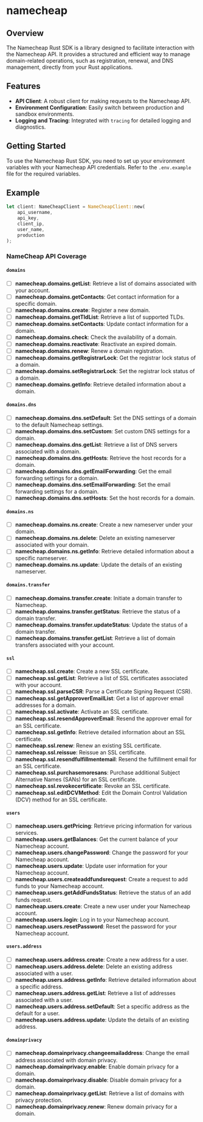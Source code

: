 # namecheap

## Overview

The Namecheap Rust SDK is a library designed to facilitate interaction with the Namecheap API. It provides a structured and efficient way to manage domain-related operations, such as registration, renewal, and DNS management, directly from your Rust applications.

## Features

- **API Client**: A robust client for making requests to the Namecheap API.
- **Environment Configuration**: Easily switch between production and sandbox environments.
- **Logging and Tracing**: Integrated with `tracing` for detailed logging and diagnostics.

## Getting Started

To use the Namecheap Rust SDK, you need to set up your environment variables with your Namecheap API credentials. Refer to the `.env.example` file for the required variables.

## Example

```rust
let client: NameCheapClient = NameCheapClient::new(
    api_username,
    api_key,
    client_ip,
    user_name,
    production
);
```

### NameCheap API Coverage

#### `domains`
- [ ] **namecheap.domains.getList**: Retrieve a list of domains associated with your account.
- [ ] **namecheap.domains.getContacts**: Get contact information for a specific domain.
- [ ] **namecheap.domains.create**: Register a new domain.
- [ ] **namecheap.domains.getTldList**: Retrieve a list of supported TLDs.
- [ ] **namecheap.domains.setContacts**: Update contact information for a domain.
- [ ] **namecheap.domains.check**: Check the availability of a domain.
- [ ] **namecheap.domains.reactivate**: Reactivate an expired domain.
- [ ] **namecheap.domains.renew**: Renew a domain registration.
- [ ] **namecheap.domains.getRegistrarLock**: Get the registrar lock status of a domain.
- [ ] **namecheap.domains.setRegistrarLock**: Set the registrar lock status of a domain.
- [ ] **namecheap.domains.getInfo**: Retrieve detailed information about a domain.

#### `domains.dns`
- [ ] **namecheap.domains.dns.setDefault**: Set the DNS settings of a domain to the default Namecheap settings.
- [ ] **namecheap.domains.dns.setCustom**: Set custom DNS settings for a domain.
- [ ] **namecheap.domains.dns.getList**: Retrieve a list of DNS servers associated with a domain.
- [ ] **namecheap.domains.dns.getHosts**: Retrieve the host records for a domain.
- [ ] **namecheap.domains.dns.getEmailForwarding**: Get the email forwarding settings for a domain.
- [ ] **namecheap.domains.dns.setEmailForwarding**: Set the email forwarding settings for a domain.
- [ ] **namecheap.domains.dns.setHosts**: Set the host records for a domain.

#### `domains.ns`
- [ ] **namecheap.domains.ns.create**: Create a new nameserver under your domain.
- [ ] **namecheap.domains.ns.delete**: Delete an existing nameserver associated with your domain.
- [ ] **namecheap.domains.ns.getInfo**: Retrieve detailed information about a specific nameserver.
- [ ] **namecheap.domains.ns.update**: Update the details of an existing nameserver.

#### `domains.transfer`
- [ ] **namecheap.domains.transfer.create**: Initiate a domain transfer to Namecheap.
- [ ] **namecheap.domains.transfer.getStatus**: Retrieve the status of a domain transfer.
- [ ] **namecheap.domains.transfer.updateStatus**: Update the status of a domain transfer.
- [ ] **namecheap.domains.transfer.getList**: Retrieve a list of domain transfers associated with your account.

#### `ssl`
- [ ] **namecheap.ssl.create**: Create a new SSL certificate.
- [ ] **namecheap.ssl.getList**: Retrieve a list of SSL certificates associated with your account.
- [ ] **namecheap.ssl.parseCSR**: Parse a Certificate Signing Request (CSR).
- [ ] **namecheap.ssl.getApproverEmailList**: Get a list of approver email addresses for a domain.
- [ ] **namecheap.ssl.activate**: Activate an SSL certificate.
- [ ] **namecheap.ssl.resendApproverEmail**: Resend the approver email for an SSL certificate.
- [ ] **namecheap.ssl.getInfo**: Retrieve detailed information about an SSL certificate.
- [ ] **namecheap.ssl.renew**: Renew an existing SSL certificate.
- [ ] **namecheap.ssl.reissue**: Reissue an SSL certificate.
- [ ] **namecheap.ssl.resendfulfillmentemail**: Resend the fulfillment email for an SSL certificate.
- [ ] **namecheap.ssl.purchasemoresans**: Purchase additional Subject Alternative Names (SANs) for an SSL certificate.
- [ ] **namecheap.ssl.revokecertificate**: Revoke an SSL certificate.
- [ ] **namecheap.ssl.editDCVMethod**: Edit the Domain Control Validation (DCV) method for an SSL certificate.

#### `users`
- [ ] **namecheap.users.getPricing**: Retrieve pricing information for various services.
- [ ] **namecheap.users.getBalances**: Get the current balance of your Namecheap account.
- [ ] **namecheap.users.changePassword**: Change the password for your Namecheap account.
- [ ] **namecheap.users.update**: Update user information for your Namecheap account.
- [ ] **namecheap.users.createaddfundsrequest**: Create a request to add funds to your Namecheap account.
- [ ] **namecheap.users.getAddFundsStatus**: Retrieve the status of an add funds request.
- [ ] **namecheap.users.create**: Create a new user under your Namecheap account.
- [ ] **namecheap.users.login**: Log in to your Namecheap account.
- [ ] **namecheap.users.resetPassword**: Reset the password for your Namecheap account.

#### `users.address`
- [ ] **namecheap.users.address.create**: Create a new address for a user.
- [ ] **namecheap.users.address.delete**: Delete an existing address associated with a user.
- [ ] **namecheap.users.address.getInfo**: Retrieve detailed information about a specific address.
- [ ] **namecheap.users.address.getList**: Retrieve a list of addresses associated with a user.
- [ ] **namecheap.users.address.setDefault**: Set a specific address as the default for a user.
- [ ] **namecheap.users.address.update**: Update the details of an existing address.

#### `domainprivacy`
- [ ] **namecheap.domainprivacy.changeemailaddress**: Change the email address associated with domain privacy.
- [ ] **namecheap.domainprivacy.enable**: Enable domain privacy for a domain.
- [ ] **namecheap.domainprivacy.disable**: Disable domain privacy for a domain.
- [ ] **namecheap.domainprivacy.getList**: Retrieve a list of domains with privacy protection.
- [ ] **namecheap.domainprivacy.renew**: Renew domain privacy for a domain.

